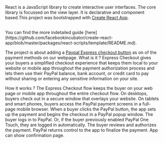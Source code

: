 React is a JavaScript library to create interactive user interfaces. The core library is focussed on the view layer. It is declarative and component based.This project was bootstrapped with [Create React App](https://github.com/facebookincubator/create-react-app).

<br>
You can find the more indetailed guide [here](https://github.com/facebookincubator/create-react-app/blob/master/packages/react-scripts/template/README.md).


The project is about adding a [Paypal Express checkout button](https://developer.paypal.com/docs/integration/direct/express-checkout/integration-jsv4/) as on of the payment methods on our webpage. 
What is it ? 
Express Checkout gives your buyers a simplified checkout experience that keeps them local to your website or mobile app throughout the payment authorization process and lets them use their PayPal balance, bank account, or credit card to pay without sharing or entering any sensitive information on your site.

How it works ? 
The Express Checkout flow keeps the buyer on your web page or mobile app throughout the entire checkout flow. On desktops, buyers check out in a secure window that overlays your website. On tablets and smart phones, buyers access the PayPal payment screens in a full-page mobile browser. When a buyer clicks the PayPal button, the app sets up the payment and begins the checkout in a PayPal popup window. The buyer logs in to PayPal. Or, if the buyer previously enabled PayPal One Touch, they are logged in automatically. The buyer reviews and authorizes the payment. PayPal returns control to the app to finalize the payment. App can show confirmation page.
